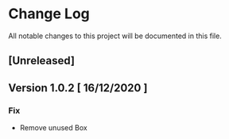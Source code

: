 # Change Log
All notable changes to this project will be documented in this file.

## [Unreleased]

## Version 1.0.2 [ 16/12/2020 ]

### Fix 

- Remove unused Box